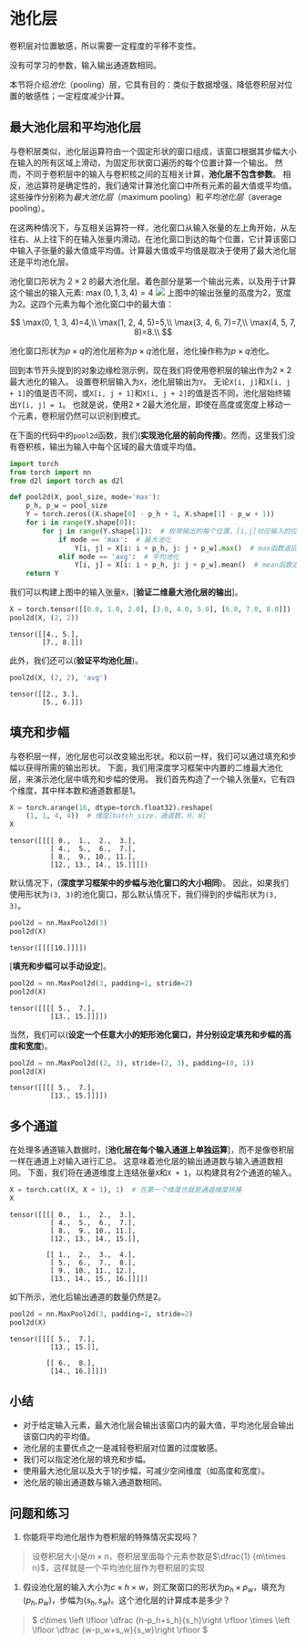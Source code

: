 # 池化层
卷积层对位置敏感，所以需要一定程度的平移不变性。

没有可学习的参数，输入输出通道数相同。

本节将介绍*池化*（pooling）层，它具有目的：类似于数据增强，降低卷积层对位置的敏感性；一定程度减少计算。

## 最大池化层和平均池化层

与卷积层类似，池化层运算符由一个固定形状的窗口组成，该窗口根据其步幅大小在输入的所有区域上滑动，为固定形状窗口遍历的每个位置计算一个输出。
然而，不同于卷积层中的输入与卷积核之间的互相关计算，**池化层不包含参数**。
相反，池运算符是确定性的，我们通常计算池化窗口中所有元素的最大值或平均值。这些操作分别称为*最大池化层*（maximum pooling）和*平均池化层*（average pooling）。

在这两种情况下，与互相关运算符一样，池化窗口从输入张量的左上角开始，从左往右、从上往下的在输入张量内滑动。在池化窗口到达的每个位置，它计算该窗口中输入子张量的最大值或平均值。计算最大值或平均值是取决于使用了最大池化层还是平均池化层。

池化窗口形状为 $2\times 2$ 的最大池化层。着色部分是第一个输出元素，以及用于计算这个输出的输入元素: $\max(0, 1, 3, 4)=4$
![](http://d2l.ai/_images/pooling.svg)
上图中的输出张量的高度为$2$，宽度为$2$。这四个元素为每个池化窗口中的最大值：

$$
\max(0, 1, 3, 4)=4,\\
\max(1, 2, 4, 5)=5,\\
\max(3, 4, 6, 7)=7,\\
\max(4, 5, 7, 8)=8.\\
$$

池化窗口形状为$p \times q$的池化层称为$p \times q$池化层，池化操作称为$p \times q$池化。

回到本节开头提到的对象边缘检测示例，现在我们将使用卷积层的输出作为$2\times 2$最大池化的输入。
设置卷积层输入为`X`，池化层输出为`Y`。
无论`X[i, j]`和`X[i, j + 1]`的值是否不同，或`X[i, j + 1]`和`X[i, j + 2]`的值是否不同，池化层始终输出`Y[i, j] = 1`。
也就是说，使用$2\times 2$最大池化层，即使在高度或宽度上移动一个元素，卷积层仍然可以识别到模式。

在下面的代码中的`pool2d`函数，我们(**实现池化层的前向传播**)。然而，这里我们没有卷积核，输出为输入中每个区域的最大值或平均值。



```python
import torch
from torch import nn
from d2l import torch as d2l
```


```python
def pool2d(X, pool_size, mode='max'):
    p_h, p_w = pool_size
    Y = torch.zeros((X.shape[0] - p_h + 1, X.shape[1] - p_w + 1))
    for i in range(Y.shape[0]):
        for j in range(Y.shape[1]):  # 枚举输出的每个位置，[i,j]对应输入的位置[i至i+p_h,j至j+p_w]
            if mode == 'max':  # 最大池化
                Y[i, j] = X[i: i + p_h, j: j + p_w].max()  # max函数返回最大值
            elif mode == 'avg':  # 平均池化
                Y[i, j] = X[i: i + p_h, j: j + p_w].mean()  # mean函数返回平均值
    return Y
```

我们可以构建上图中的输入张量`X`，[**验证二维最大池化层的输出**]。



```python
X = torch.tensor([[0.0, 1.0, 2.0], [3.0, 4.0, 5.0], [6.0, 7.0, 8.0]])
pool2d(X, (2, 2))
```




    tensor([[4., 5.],
            [7., 8.]])



此外，我们还可以(**验证平均池化层**)。



```python
pool2d(X, (2, 2), 'avg')
```




    tensor([[2., 3.],
            [5., 6.]])



## 填充和步幅

与卷积层一样，池化层也可以改变输出形状。和以前一样，我们可以通过填充和步幅以获得所需的输出形状。
下面，我们用深度学习框架中内置的二维最大池化层，来演示池化层中填充和步幅的使用。
我们首先构造了一个输入张量`X`，它有四个维度，其中样本数和通道数都是1。



```python
X = torch.arange(16, dtype=torch.float32).reshape(
    (1, 1, 4, 4))  # 维度[batch_size，通道数，H，W]
X
```




    tensor([[[[ 0.,  1.,  2.,  3.],
              [ 4.,  5.,  6.,  7.],
              [ 8.,  9., 10., 11.],
              [12., 13., 14., 15.]]]])



默认情况下，(**深度学习框架中的步幅与池化窗口的大小相同**)。
因此，如果我们使用形状为`(3, 3)`的池化窗口，那么默认情况下，我们得到的步幅形状为`(3, 3)`。



```python
pool2d = nn.MaxPool2d(3)
pool2d(X)
```




    tensor([[[[10.]]]])



[**填充和步幅可以手动设定**]。



```python
pool2d = nn.MaxPool2d(3, padding=1, stride=2)
pool2d(X)
```




    tensor([[[[ 5.,  7.],
              [13., 15.]]]])



当然，我们可以(**设定一个任意大小的矩形池化窗口，并分别设定填充和步幅的高度和宽度**)。



```python
pool2d = nn.MaxPool2d((2, 3), stride=(2, 3), padding=(0, 1))
pool2d(X)
```




    tensor([[[[ 5.,  7.],
              [13., 15.]]]])



## 多个通道

在处理多通道输入数据时，[**池化层在每个输入通道上单独运算**]，而不是像卷积层一样在通道上对输入进行汇总。
这意味着池化层的输出通道数与输入通道数相同。
下面，我们将在通道维度上连结张量`X`和`X + 1`，以构建具有2个通道的输入。



```python
X = torch.cat((X, X + 1), 1)  # 在第一个维度也就是通道维度拼接
X
```




    tensor([[[[ 0.,  1.,  2.,  3.],
              [ 4.,  5.,  6.,  7.],
              [ 8.,  9., 10., 11.],
              [12., 13., 14., 15.]],
    
             [[ 1.,  2.,  3.,  4.],
              [ 5.,  6.,  7.,  8.],
              [ 9., 10., 11., 12.],
              [13., 14., 15., 16.]]]])



如下所示，池化后输出通道的数量仍然是2。



```python
pool2d = nn.MaxPool2d(3, padding=1, stride=2)
pool2d(X)
```




    tensor([[[[ 5.,  7.],
              [13., 15.]],
    
             [[ 6.,  8.],
              [14., 16.]]]])



## 小结

* 对于给定输入元素，最大池化层会输出该窗口内的最大值，平均池化层会输出该窗口内的平均值。
* 池化层的主要优点之一是减轻卷积层对位置的过度敏感。
* 我们可以指定池化层的填充和步幅。
* 使用最大池化层以及大于1的步幅，可减少空间维度（如高度和宽度）。
* 池化层的输出通道数与输入通道数相同。

## 问题和练习

1. 你能将平均池化层作为卷积层的特殊情况实现吗？

>设卷积层大小是$m\times n$，卷积层里面每个元素参数是$\dfrac{1} {m\times n}$，这样就是一个平均池化层作为卷积层的实现

1. 假设池化层的输入大小为$c\times h\times w$，则汇聚窗口的形状为$p_h\times p_w$，填充为$(p_h, p_w)$，步幅为$(s_h, s_w)$。这个池化层的计算成本是多少？

>$ c\times \left \lfloor \dfrac {h-p_h+s_h}{s_h}\right \rfloor \times \left \lfloor \dfrac {w-p_w+s_w}{s_w}\right \rfloor $



